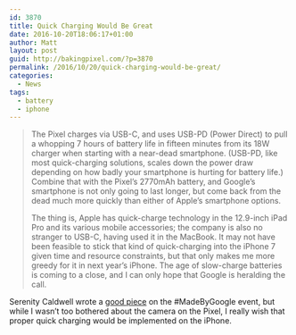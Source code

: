 ```yaml
---
id: 3870
title: Quick Charging Would Be Great
date: 2016-10-20T18:06:17+01:00
author: Matt
layout: post
guid: http://bakingpixel.com/?p=3870
permalink: /2016/10/20/quick-charging-would-be-great/
categories:
  - News
tags:
  - battery
  - iphone
---
```

> The Pixel charges via USB-C, and uses USB-PD (Power Direct) to pull a whopping 7 hours of battery life in fifteen minutes from its 18W charger when starting with a near-dead smartphone. (USB-PD, like most quick-charging solutions, scales down the power draw depending on how badly your smartphone is hurting for battery life.) Combine that with the Pixel&#8217;s 2770mAh battery, and Google&#8217;s smartphone is not only going to last longer, but come back from the dead much more quickly than either of Apple&#8217;s smartphone options.
> 
> The thing is, Apple has quick-charge technology in the 12.9-inch iPad Pro and its various mobile accessories; the company is also no stranger to USB-C, having used it in the MacBook. It may not have been feasible to stick that kind of quick-charging into the iPhone 7 given time and resource constraints, but that only makes me more greedy for it in next year&#8217;s iPhone. The age of slow-charge batteries is coming to a close, and I can only hope that Google is heralding the call. 

Serenity Caldwell wrote a [good piece](http://www.imore.com/five-things-apple-can-learn-from-made-by-google-event) on the #MadeByGoogle event, but while I wasn&#8217;t too bothered about the camera on the Pixel, I really wish that proper quick charging would be implemented on the iPhone.